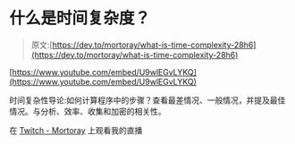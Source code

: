 # 什么是时间复杂度？

> 原文:[https://dev.to/mortoray/what-is-time-complexity-28h6](https://dev.to/mortoray/what-is-time-complexity-28h6)

[https://www.youtube.com/embed/U9wlEGvLYKQ](https://www.youtube.com/embed/U9wlEGvLYKQ)

时间复杂性导论:如何计算程序中的步骤？查看最差情况、一般情况，并提及最佳情况。与分析、效率、收集和加密的相关性。

在 [Twitch - Mortoray](https://www.twitch.tv/mortoray) 上观看我的直播